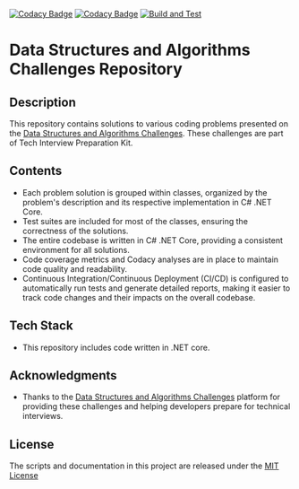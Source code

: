 [![Codacy Badge](https://app.codacy.com/project/badge/Grade/931411cd0c0c4a88a7fbd8dc6cac812b)](https://app.codacy.com/gh/mszczer/tech-interview-kit/dashboard?utm_source=gh&utm_medium=referral&utm_content=&utm_campaign=Badge_grade)
[![Codacy Badge](https://app.codacy.com/project/badge/Coverage/931411cd0c0c4a88a7fbd8dc6cac812b)](https://app.codacy.com/gh/mszczer/tech-interview-kit/dashboard?utm_source=gh&utm_medium=referral&utm_content=&utm_campaign=Badge_coverage)
[![Build and Test](https://github.com/mszczer/tech-interview-kit/actions/workflows/dotnet_ci.yml/badge.svg)](https://github.com/mszczer/tech-interview-kit/actions/workflows/dotnet_ci.yml)

# Data Structures and Algorithms Challenges Repository

## Description
This repository contains solutions to various coding problems presented on the [Data Structures and Algorithms Challenges](https://afteracademy.com/tech-interview/ds-algo-problem-set/top-problems/). These challenges are part of Tech Interview Preparation Kit.

## Contents
- Each problem solution is grouped within classes, organized by the problem's description and its respective implementation in C# .NET Core.
- Test suites are included for most of the classes, ensuring the correctness of the solutions.
- The entire codebase is written in C# .NET Core, providing a consistent environment for all solutions.
- Code coverage metrics and Codacy analyses are in place to maintain code quality and readability.
- Continuous Integration/Continuous Deployment (CI/CD) is configured to automatically run tests and generate detailed reports, making it easier to track code changes and their impacts on the overall codebase.

## Tech Stack
- This repository includes code written in .NET core.

## Acknowledgments
- Thanks to the [Data Structures and Algorithms Challenges](https://afteracademy.com/tech-interview/) platform for providing these challenges and helping developers prepare for technical interviews.

## License

The scripts and documentation in this project are released under the [MIT License](https://github.com/mszczer/tech-interview-kit/blob/main/LICENSE)
